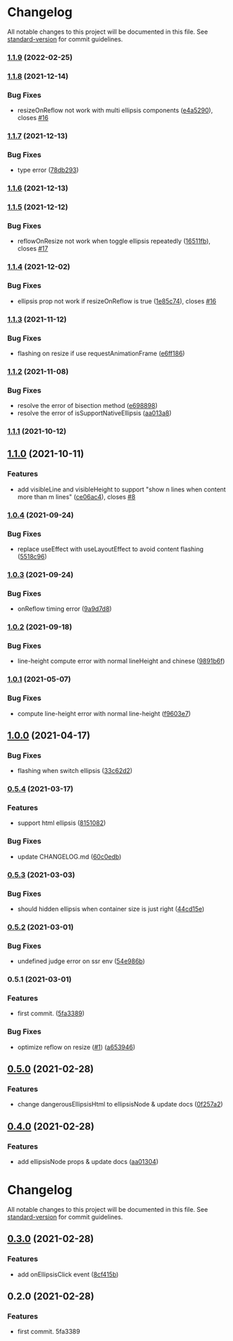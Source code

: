 # Changelog

All notable changes to this project will be documented in this file. See [standard-version](https://github.com/conventional-changelog/standard-version) for commit guidelines.

### [1.1.9](https://github.com/chenquincy/react-ellipsis/compare/v1.1.8...v1.1.9) (2022-02-25)

### [1.1.8](https://github.com/chenquincy/react-ellipsis/compare/v1.1.7...v1.1.8) (2021-12-14)


### Bug Fixes

* resizeOnReflow not work with multi ellipsis components ([e4a5290](https://github.com/chenquincy/react-ellipsis/commit/e4a5290ff93e5ffdfb185a823904801d81cbeced)), closes [#16](https://github.com/chenquincy/react-ellipsis/issues/16)

### [1.1.7](https://github.com/chenquincy/react-ellipsis/compare/v1.1.6...v1.1.7) (2021-12-13)


### Bug Fixes

* type error ([78db293](https://github.com/chenquincy/react-ellipsis/commit/78db293bb6179fe77a211d90aabb02d13ae748b4))

### [1.1.6](https://github.com/chenquincy/react-ellipsis/compare/v1.1.5...v1.1.6) (2021-12-13)

### [1.1.5](https://github.com/chenquincy/react-ellipsis/compare/v1.1.4...v1.1.5) (2021-12-12)


### Bug Fixes

* reflowOnResize not work when toggle ellipsis repeatedly ([16511fb](https://github.com/chenquincy/react-ellipsis/commit/16511fb21dfe80e849e95481fdfd02a5f9a472eb)), closes [#17](https://github.com/chenquincy/react-ellipsis/issues/17)

### [1.1.4](https://github.com/chenquincy/react-ellipsis/compare/v1.1.3...v1.1.4) (2021-12-02)


### Bug Fixes

* ellipsis prop not work if resizeOnReflow is true ([1e85c74](https://github.com/chenquincy/react-ellipsis/commit/1e85c7436a4b0f1cc77cf73788bab556b58fffeb)), closes [#16](https://github.com/chenquincy/react-ellipsis/issues/16)

### [1.1.3](https://github.com/chenquincy/react-ellipsis/compare/v1.1.2...v1.1.3) (2021-11-12)


### Bug Fixes

* flashing on resize if use requestAnimationFrame ([e6ff186](https://github.com/chenquincy/react-ellipsis/commit/e6ff18683f1bf2f0cfcb23bd140af168208522a8))

### [1.1.2](https://github.com/chenquincy/react-ellipsis/compare/v1.1.1...v1.1.2) (2021-11-08)


### Bug Fixes

* resolve the error of bisection method ([e698898](https://github.com/chenquincy/react-ellipsis/commit/e698898f5f3dc614fda1fc24b80b7c5992d2da56))
* resolve the error of isSupportNativeEllipsis ([aa013a8](https://github.com/chenquincy/react-ellipsis/commit/aa013a864a13a0434662fdab053a11f4076ceabc))

### [1.1.1](https://github.com/chenquincy/react-ellipsis/compare/v1.1.0...v1.1.1) (2021-10-12)

## [1.1.0](https://github.com/chenquincy/react-ellipsis/compare/v1.0.4...v1.1.0) (2021-10-11)


### Features

* add visibleLine and visibleHeight to support "show n lines when content more than m lines" ([ce06ac4](https://github.com/chenquincy/react-ellipsis/commit/ce06ac4bc255b130d253bfab5e12b3e5f7a61053)), closes [#8](https://github.com/chenquincy/react-ellipsis/issues/8)

### [1.0.4](https://github.com/chenquincy/react-ellipsis/compare/v1.0.3...v1.0.4) (2021-09-24)


### Bug Fixes

* replace useEffect with useLayoutEffect to avoid content flashing ([5518c96](https://github.com/chenquincy/react-ellipsis/commit/5518c9640e9cb649be797eb4c5fcf6e672473afc))

### [1.0.3](https://github.com/chenquincy/react-ellipsis/compare/v1.0.2...v1.0.3) (2021-09-24)


### Bug Fixes

* onReflow timing error ([9a9d7d8](https://github.com/chenquincy/react-ellipsis/commit/9a9d7d8f10ded83f2281e836633bed134c5359f6))

### [1.0.2](https://github.com/chenquincy/react-ellipsis/compare/v1.0.1...v1.0.2) (2021-09-18)


### Bug Fixes

* line-height compute error with normal lineHeight and chinese ([9891b6f](https://github.com/chenquincy/react-ellipsis/commit/9891b6f5a7b4fa513f8b863f1e91c173969353b5))

### [1.0.1](https://github.com/chenquincy/react-ellipsis/compare/v1.0.0...v1.0.1) (2021-05-07)


### Bug Fixes

* compute line-height error with normal line-height ([f9603e7](https://github.com/chenquincy/react-ellipsis/commit/f9603e7784bf204ecc074491f3fa7e6016f76aa0))

## [1.0.0](https://github.com/chenquincy/react-ellipsis/compare/v0.5.4...v1.0.0) (2021-04-17)


### Bug Fixes

* flashing when switch ellipsis ([33c62d2](https://github.com/chenquincy/react-ellipsis/commit/33c62d28207c6521a8d85bb567649f52072f2a05))

### [0.5.4](https://github.com/chenquincy/react-ellipsis/compare/v0.5.3...v0.5.4) (2021-03-17)


### Features

* support html ellipsis ([8151082](https://github.com/chenquincy/react-ellipsis/commit/81510826fa9212a9218e3188d98d937e1b56d999))


### Bug Fixes

* update CHANGELOG.md ([60c0edb](https://github.com/chenquincy/react-ellipsis/commit/60c0edbbe056e360ccff248980eecaa4a0a34580))

### [0.5.3](https://github.com/chenquincy/react-ellipsis/compare/v0.5.2...v0.5.3) (2021-03-03)


### Bug Fixes

* should hidden ellipsis when container size is just right ([44cd15e](https://github.com/chenquincy/react-ellipsis/commit/44cd15ef8a606694c4a84e73521195bce2730f7f))

### [0.5.2](https://github.com/chenquincy/react-ellipsis/compare/v0.5.1...v0.5.2) (2021-03-01)


### Bug Fixes

* undefined judge error on ssr env ([54e986b](https://github.com/chenquincy/react-ellipsis/commit/54e986beb003541ef80e92b5e6b8dbf18e02342f))

### 0.5.1 (2021-03-01)


### Features

* first commit. ([5fa3389](https://github.com/chenquincy/react-ellipsis/commit/5fa3389b41efce1d8bb8b225350e785f7dcbeb11))


### Bug Fixes

* optimize reflow on resize ([#1](https://github.com/chenquincy/react-ellipsis/issues/1)) ([a653946](https://github.com/chenquincy/react-ellipsis/commit/a653946870c023960a31a7e496c9518fa29c8780))

## [0.5.0](https://github.com/chenquincy/react-ellipsis/compare/v0.3.0...v0.5.0) (2021-02-28)


### Features

* change dangerousEllipsisHtml to ellipsisNode & update docs ([0f257a2](https://github.com/chenquincy/react-ellipsis/commit/0f257a29723125297cc129f4080f75c78b3be0bb))

<a name="0.4.0"></a>
## [0.4.0](https://github.com/chenquincy/react-ellipsis/compare/v0.3.0...v0.4.0) (2021-02-28)


### Features

* add ellipsisNode props & update docs ([aa01304](https://github.com/chenquincy/react-ellipsis/commit/aa01304))



# Changelog

All notable changes to this project will be documented in this file. See [standard-version](https://github.com/conventional-changelog/standard-version) for commit guidelines.

## [0.3.0](https://github.com/chenquincy/react-ellipsis/compare/v0.2.0...v0.3.0) (2021-02-28)


### Features

* add onEllipsisClick event ([8cf415b](https://github.com/chenquincy/react-ellipsis/commit/8cf415b377c63d5cfaa8328e40417cdfcdcbdf4e))

## 0.2.0 (2021-02-28)


### Features

* first commit. 5fa3389
